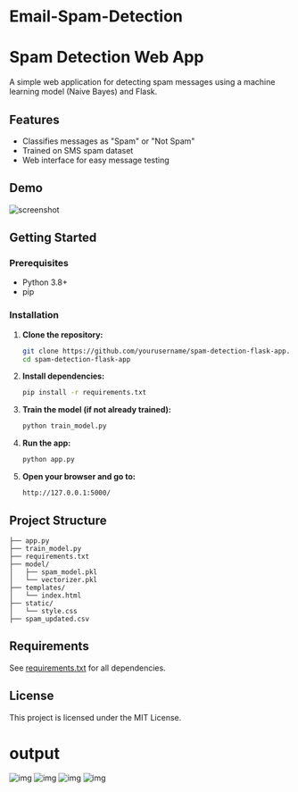 # Email-Spam-Detection
# Spam Detection Web App

A simple web application for detecting spam messages using a machine learning model (Naive Bayes) and Flask.

## Features

- Classifies messages as "Spam" or "Not Spam"
- Trained on SMS spam dataset
- Web interface for easy message testing

## Demo

![screenshot](screenshot.png) <!-- Add a screenshot if you have one -->

## Getting Started

### Prerequisites

- Python 3.8+
- pip

### Installation

1. **Clone the repository:**
    ```sh
    git clone https://github.com/yourusername/spam-detection-flask-app.git
    cd spam-detection-flask-app
    ```

2. **Install dependencies:**
    ```sh
    pip install -r requirements.txt
    ```

3. **Train the model (if not already trained):**
    ```sh
    python train_model.py
    ```

4. **Run the app:**
    ```sh
    python app.py
    ```

5. **Open your browser and go to:**
    ```
    http://127.0.0.1:5000/
    ```

## Project Structure

```
├── app.py
├── train_model.py
├── requirements.txt
├── model/
│   ├── spam_model.pkl
│   └── vectorizer.pkl
├── templates/
│   └── index.html
├── static/
│   └── style.css
├── spam_updated.csv
```

## Requirements

See [requirements.txt](requirements.txt) for all dependencies.

## License
This project is licensed under the MIT License.

# output

![img](https://github.com/user-attachments/assets/a1932a06-9581-440e-aae3-6df342de537e)
![img](https://github.com/user-attachments/assets/392fb834-5100-4dc2-a11d-24ba59f85521)
![img](https://github.com/user-attachments/assets/4cf3cba9-b6ec-4afe-b26a-3fe5a1c13113)
![img](https://github.com/user-attachments/assets/d5a019b5-5dad-4623-9b84-391d70b1a2a4)
